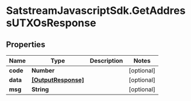 # SatstreamJavascriptSdk.GetAddressUTXOsResponse

## Properties
Name | Type | Description | Notes
------------ | ------------- | ------------- | -------------
**code** | **Number** |  | [optional] 
**data** | [**[OutputResponse]**](OutputResponse.md) |  | [optional] 
**msg** | **String** |  | [optional] 
